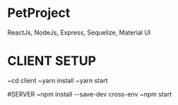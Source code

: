 # PetProject
ReactJs, NodeJs, Express, Sequelize, Material UI

# CLIENT SETUP
~cd client
~yarn install
~yarn start

#SERVER
~npm install --save-dev cross-env
~npm start
